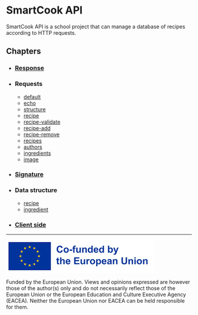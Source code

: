 # SmartCook API

SmartCook API is a school project that can manage a database of recipes according to HTTP requests.

## Chapters

- ### [Response](response.md)
- ### Requests
  - [default](req-default.md)
  - [echo](req-echo.md)
  - [structure](req-structure.md)
  - [recipe](req-recipe.md)
  - [recipe-validate](req-recipe-validate.md)
  - [recipe-add](req-recipe-add.md)
  - [recipe-remove](req-recipe-remove.md)
  - [recipes](req-recipes.md)
  - [authors](req-authors.md)
  - [ingredients](req-ingredients.md)
  - [image](req-image.md)
- ### [Signature](signature.md)
- ### Data structure
  - [recipe](strct-recipe.md)
  - [ingredient](strct-ingredient.md)
- ### [Client side](client.md)

---

![eu_funded_en_blue.jpg](../../backup/images/eu/eu_funded_en_blue.jpg)

Funded by the European Union. Views and opinions expressed are however those of the author(s) only and do not necessarily reflect those of the European Union or the European Education and Culture Executive Agency (EACEA). Neither the European Union nor EACEA can be held responsible for them.
